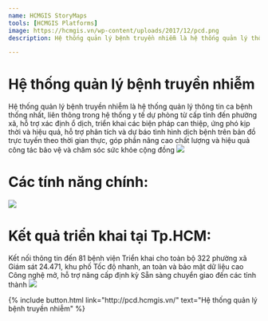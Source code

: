 ```yaml
---
name: HCMGIS StoryMaps
tools: [HCMGIS Platforms]
image: https://hcmgis.vn/wp-content/uploads/2017/12/pcd.png
description: Hệ thống quản lý bệnh truyền nhiễm là hệ thống quản lý thông tin ca bệnh thống nhất, liên thông trong hệ thống y tế dự phòng từ cấp tỉnh đến phường xã, hỗ trợ xác định ổ dịch, triển khai các biện pháp can thiệp, ứng phó kịp thời và hiệu quả, hỗ trợ phân tích và dự báo tình hình dịch bệnh trên bản đồ trực tuyến theo thời gian thực, góp phần nâng cao chất lượng và hiệu quả công tác bảo vệ và chăm sóc sức khỏe cộng đồng.

---
```


# Hệ thống quản lý bệnh truyền nhiễm

Hệ thống quản lý bệnh truyền nhiễm là hệ thống quản lý thông tin ca bệnh thống nhất, liên thông trong hệ thống y tế dự phòng từ cấp tỉnh đến phường xã, hỗ trợ xác định ổ dịch, triển khai các biện pháp can thiệp, ứng phó kịp thời và hiệu quả, hỗ trợ phân tích và dự báo tình hình dịch bệnh trên bản đồ trực tuyến theo thời gian thực, góp phần nâng cao chất lượng và hiệu quả công tác bảo vệ và chăm sóc sức khỏe cộng đồng
![](https://hcmgis.vn/wp-content/uploads/2018/08/storymap-1-e1534906351111-1200x516.png)

# Các tính năng chính:

![](https://hcmgis.vn/wp-content/uploads/2017/12/benh_gioithieu-800x460.jpg)

# Kết quả triển khai tại Tp.HCM:
Kết nối thông tin đến 81 bệnh viện
Triển khai cho toàn bộ 322 phường xã
Giám sát 24.471, khu phố
Tốc độ nhanh, an toàn và bảo mật dữ liệu cao
Công nghệ mở, hỗ trợ nâng cấp định kỳ
Sẵn sàng chuyển giao đến các tỉnh thành
![](https://hcmgis.vn/wp-content/uploads/2017/12/benh_tinhnang.jpg)


<p class="text-center">
{% include button.html link="http://pcd.hcmgis.vn/" text="Hệ thống quản lý bệnh truyền nhiễm" %}
</p>

